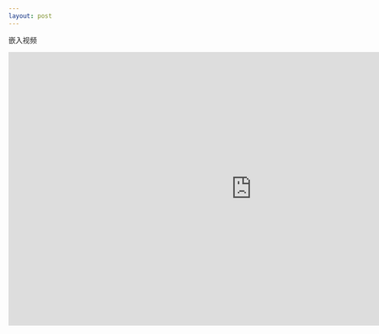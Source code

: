 ```yaml
---
layout: post
---
```


嵌入视频

<iframe width="960" height="540" src="https://www.youtube.com/watch?v=Pkh8UtuejGw" frameborder="0" allowfullscreen></iframe>

